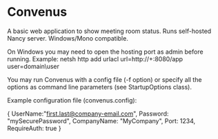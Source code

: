 Convenus
========


A basic web application to show meeting room status. Runs self-hosted Nancy server. Windows/Mono compatible.

On Windows you may need to open the hosting port as admin before running. 
Example: netsh http add urlacl url=http://+:8080/app user=domain\user


You may run Convenus with a config file (-f option) or specify all the options as command line parameters (see StartupOptions class).

Example configuration file (convenus.config):

{
	UserName:"first.last@company-email.com",
	Password: "mySecurePassword",
	CompanyName: "MyCompany",
	Port: 1234,
	RequireAuth: true
}
